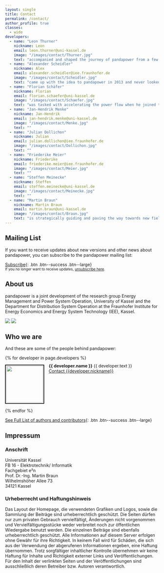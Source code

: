 ```yaml
---
layout: single
title: Contact
permalink: /contact/
author_profile: true
classes:
  - wide
developers:
  - name: "Leon Thurner"
    nickname: Leon
    email: leon.thurner@uni-kassel.de
    image: "/images/contact/Thurner.jpg"
    text: "accompanied and shaped the journey of pandapower from a few scripts in a folder to the fully fledged open source power system analysis tool it is today."
  - name: "Alexander Scheidler"
    nickname: Alex
    email: alexander.scheidler@iee.fraunhofer.de
    image: "/images/contact/Scheidler.jpg"
    text: "came up with the idea to pandapower in 2013 and never looked back. Has been coordinating and shaping the development of pandapower ever since."
  - name: "Florian Schäfer"
    nickname: Florian
    email: florian.schaefer@uni-kassel.de
    image: "/images/contact/Schaefer.jpg"
    text: "was tasked with accelerating the power flow when he joined the team in 2016 and used the power of numba to make pandapower one of the fastest power flow solvers out there."
  - name: "Jan-Hendrik Menke"
    nickname: Jan-Hendrik
    email: jan-hendrik.menke@uni-kassel.de
    image: "/images/contact/Menke.jpg"
    text: ""
  - name: "Julian Dollichon"
    nickname: Julian
    email: julian.dollichon@iee.fraunhofer.de
    image: "/images/contact/Dollichon.jpg"
    text: ""
  - name: "Friederike Meier"
    nickname: Friederike
    email: friederike.meier@iee.fraunhofer.de
    image: "/images/contact/Meier.jpg"
    text: ""
  - name: "Steffen Meinecke"
    nickname: Steffen
    email: steffen.meinecke@uni-kassel.de
    image: "/images/contact/Meinecke.jpg"
    text: ""    
  - name: "Martin Braun"
    nickname: Martin Braun
    email: martin.braun@uni-kassel.de
    image: "/images/contact/Braun.jpg"
    text: "is strategically guiding and paving the way towards new fields of application."    
---
```

<p></p>

## Mailing List <a name="list"></a>
If you want to receive updates about new versions and other news about pandapower, you can subscribe to the pandapower mailing list:

[<i class='fas fa-envelope'></i> Subscribe](mailto:sympa@fraunhofer.de?subject=subscribe%20pandapower){: .btn .btn--success .btn--large}<br>
<small>If you no longer want to receive updates, <a href="mailto:sympa@fraunhofer.de?subject=unsubscribe%20pandapower">unsubscribe here</a>.</small>

## About us

pandapower is a joint development of the research group Energy Management and Power System Operation, University of Kassel and the Department for Distribution System Operation at the Fraunhofer Institute for Energy Economics and Energy System Technology (IEE), Kassel.

[<img src="https://www.uni-kassel.de/eecs/fileadmin/datas/fb16/Fachgebiete/energiemanagement/e2n.png">](https://www.uni-kassel.de/eecs/en/fachgebiete/e2n/home.html)
[<img src="https://www.uni-kassel.de/eecs/fileadmin/datas/fb16/Fachgebiete/energiemanagement/iee.png">](https://www.iee.fraunhofer.de/en.html)
 

## Who we are

And these are some of the people behind pandapower:

<div class="authors">
  {% for developer in page.developers %}
    <p>
    <img style="padding:2px 2px 2px 2px; border:2px solid black; margin-right: 15px" src="{{ developer.image | relative_url }}" width="120" align="left"/> 
    <span style="margin-top: -5px; display:inline-block; max-width:500px;">
        <b>{{ developer.name }}</b> {{ developer.text }} <br>
        <a href="mailto:{{developer.email}}">Contact {{developer.nickname}}</a> 
    </span>
    <BR CLEAR="left"/> 
    </p>
  {% endfor %}
</div>

[See Full List of authors and contributors](http://pandapower.readthedocs.io/en/stable/about/authors.html){: .btn .btn--success .btn--large}

## Impressum

### Anschrift

Universität Kassel<br>
FB 16 - Elektrotechnik/ Informatik<br>
Fachgebiet e²n<br>
Prof. Dr.-Ing. Martin Braun<br>
Wilhelmshöher Allee 73<br>
34121 Kassel 

### Urheberrecht und Haftungshinweis 

Das Layout der Homepage, die verwendeten Grafiken und Logos, sowie die Sammlung der Beiträge sind urheberrechtlich geschützt. Die Seiten dürfen nur zum privaten Gebrauch vervielfältigt, Änderungen nicht vorgenommen und Vervielfältigungsstücke weder verbreitet noch zur öffentlichen Wiedergabe benutzt werden. Die einzelnen Beiträge sind ebenfalls urheberrechtlich geschützt. Alle Informationen auf diesem Server erfolgen ohne Gewähr für ihre Richtigkeit. In keinem Fall wird für Schäden, die sich aus der Verwendung der abgerufenen Informationen ergeben, eine Haftung übernommen. Trotz sorgfältiger inhaltlicher Kontrolle übernehmen wir keine Haftung für Inhalte und Richtigkeit externer Links und Veröffentlichungen. Für den Inhalt der verlinkten Seiten und der Veröffentlichungen sind ausschließlich deren Betreiber bzw. Autoren verantwortlich. 

